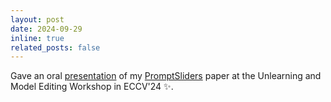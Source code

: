```yaml
---
layout: post
date: 2024-09-29
inline: true
related_posts: false
---
```


Gave an oral [presentation](https://www.diegoolano.com/uandme24/uandme24_PromptSlidersW13-9.29.pdf) of my [PromptSliders](https://openreview.net/pdf/70e2b65255d4afa0f385794ed382c3018dc6bb69.pdf) paper at the Unlearning and Model Editing Workshop in ECCV'24 :sparkles:.
